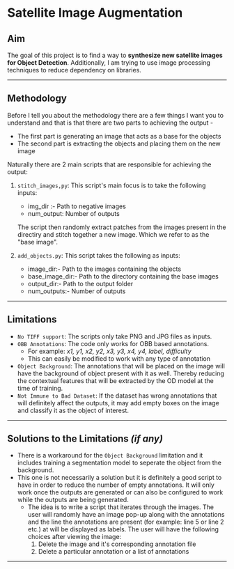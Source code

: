 # __Satellite Image Augmentation__

## __Aim__

The goal of this project is to find a way to __synthesize new satellite images for Object Detection__. Additionally, I am trying to use image processing techniques to reduce dependency on libraries. 

---
## __Methodology__

Before I tell you about the methodology there are a few things I want you to understand and that is that there are two parts to achieving the output -

- The first part is generating an image that acts as a base for the objects 
- The second part is extracting the objects and placing them on the new image

Naturally there are 2 main scripts that are responsible for achieving the output:

1. `stitch_images,py`: This script's main focus is to take the following inputs:
    - img_dir :- Path to negative images
    - num_output: Number of outputs 

    The script then randomly extract patches from the images present in the directiry and stitch together a new image. Which we refer to as the "base image".

2. `add_objects.py`: This script takes the following as inputs:
    - image_dir:- Path to the images containing the objects
    - base_image_dir:- Path to the directory containing the base images
    - output_dir:- Path to the output folder 
    - num_outputs:- Number of outputs
---
## __Limitations__

- `No TIFF support`: The scripts only take PNG and JPG files as inputs. 
- `OBB Annotations`: The code only works for OBB based annotations.
    - For example: _x1, y1, x2, y2, x3, y3, x4, y4, label, difficulty_
    - This can easily be modified to work with any type of annotation
- `Object Background`: The annotations that will be placed on the image will have the background of object present with it as well. Thereby reducing the contextual features that will be extracted by the OD model at the time of training.
- `Not Immune to Bad Dataset`: If the dataset has wrong annotations that will definitely affect the outputs, it may add empty boxes on the image and classify it as the object of interest.
---
## __Solutions to the Limitations__ _(if any)_

- There is a workaround for the `Object Background` limitation and it includes training a segmentation model to seperate the object from the background.
- This one is not necessarily a solution but it is definitely a good script to have in order to reduce the number of empty annotations. It will only work once the outputs are generated or can also be configured to work while the outputs are being generated. 
    - The idea is to write a script that iterates through the images. The user will randomly have an image pop-up along with the annotations and the line the annotations are present (for example: line 5 or line 2 etc.) at will be displayed as labels. The user will have the following choices after viewing the image:
        1. Delete the image and it's corresponding annotation file
        2. Delete a particular annotation or a list of annotations
---
